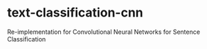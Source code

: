 # text-classification-cnn
Re-implementation for Convolutional Neural Networks for Sentence Classification
